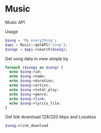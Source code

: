 # Music
Music API

Usage
```php
$song = 'My everything';
$api = Music::getAPI('zing');
$songs = $api->search($song);
```
Get song data in view simple by
```php
foreach ($songs as $song) {
  echo $song->id;
  echo $song->name;
  echo $song->duration;
  echo $song->artist;
  echo $song->total_play;
  echo $song->genre;
  echo $song->link;
  echo $song->lyrics_file;
}
```
Get link download 128/320 kbps and Lossless
```php
$song->link_download
